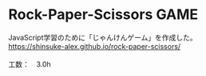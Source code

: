# Rock-Paper-Scissors GAME
JavaScript学習のために「じゃんけんゲーム」を作成した。</br>
https://shinsuke-alex.github.io/rock-paper-scissors/</br></br>
工数：　3.0h
